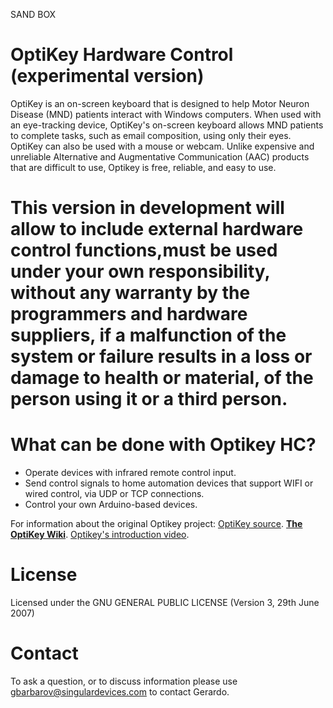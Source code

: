 SAND BOX
# OptiKey Hardware Control (experimental version)  

OptiKey is an on-screen keyboard that is designed to help Motor Neuron Disease (MND) patients interact with Windows computers. When used with an eye-tracking device, OptiKey's on-screen keyboard allows MND patients to complete tasks, such as email composition, using only their eyes. OptiKey can also be used with a mouse or webcam. Unlike expensive and unreliable Alternative and Augmentative Communication (AAC) products that are difficult to use, Optikey is free, reliable, and easy to use.

# This version in development will allow to include external hardware control functions,must be used under your own responsibility, without any warranty by the programmers and hardware suppliers, if a malfunction of the system or failure results in a loss or damage to health or material, of the person using it or a third person.


# What can be done with Optikey HC?

- Operate devices with infrared remote control input.
- Send control signals to home automation devices that support WIFI or wired control, via UDP or TCP connections.
- Control your own Arduino-based devices. 


For information about the original Optikey project:
[OptiKey source](https://github.com/OptiKey/OptiKey).
[**The OptiKey Wiki**](https://github.com/OptiKey/OptiKey/wiki). 
[Optikey's introduction video](https://www.youtube.com/watch?v=HLkyORh7vKk).

# License

Licensed under the GNU GENERAL PUBLIC LICENSE (Version 3, 29th June 2007)

# Contact

To ask a question, or to discuss information please use gbarbarov@singulardevices.com to contact Gerardo.
